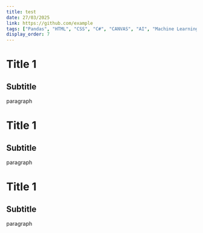 ```yaml
---
title: test
date: 27/03/2025
link: https://github.com/example
tags: ["Pandas", "HTML", "CSS", "C#", "CANVAS", "AI", "Machine Learning"]
display_order: 7
---
```

# Title 1

## Subtitle 

paragraph

# Title 1

## Subtitle 

paragraph

# Title 1

## Subtitle 

paragraph